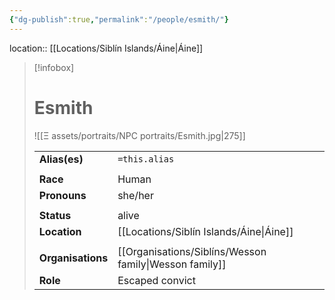 ```yaml
---
{"dg-publish":true,"permalink":"/people/esmith/"}
---
```


location:: [[Locations/Siblín Islands/Áine\|Áine]]
> [!infobox] 
> 
> # Esmith
> ![[Ξ assets/portraits/NPC portraits/Esmith.jpg\|275]]
> 
> | | |
> | --- | --- |
> | **Alias(es)** | `=this.alias` |
> | | | 
> | **Race** | Human |
> | **Pronouns** | she/her |
> | | | 
> | **Status** | alive | 
> | **Location** | [[Locations/Siblín Islands/Áine\|Áine]] |
> | | | 
> | **Organisations** | [[Organisations/Siblíns/Wesson family\|Wesson family]] |
> | **Role** | Escaped convict |